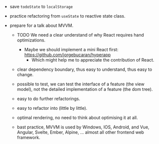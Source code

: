 - save `todoState` to `localStorage`

- practice refactoring from `useState` to reactive state class.

- prepare for a talk about MVVM.

  - TODO We need a clear understand of why React requires hand optimizations.
    - Maybe we should implement a mini React first:
      https://github.com/jorgebucaran/hyperapp
      - Which might help me to appreciate the contribution of React.

  - clear dependency boundary,
    thus easy to understand,
    thus easy to change.

  - possible to test,
    we can test the interface of a feature (the view model),
    not the detailed implementation of a feature (the dom tree).

  - easy to do further refactorings.

  - easy to refactor into (little by little).

  - optimal rendering,
    no need to think about optimising it at all.

  - bast practice,
    MVVM is used by Windows, IOS, Android,
    and Vue, Angular, Svelte, Ember, Alpine, ...
    almost all other frontend web framework.
